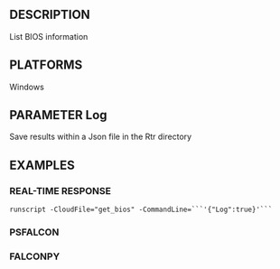 ## DESCRIPTION
List BIOS information

## PLATFORMS
Windows

## PARAMETER Log
Save results within a Json file in the Rtr directory

## EXAMPLES

### REAL-TIME RESPONSE
```
runscript -CloudFile="get_bios" -CommandLine=```'{"Log":true}'```
```
### PSFALCON

### FALCONPY
